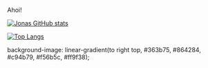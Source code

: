 Ahoi!


[![Jonas GitHub stats](https://github-readme-stats.vercel.app/api?username=JonasSchaber&show_icons=true&bg_color=5,e96443,904e95)](https://github.com/anuraghazra/github-readme-stats)

[![Top Langs](https://github-readme-stats.vercel.app/api/top-langs/?username=JonasSchaber&langs_count=8)](https://github.com/anuraghazra/github-readme-stats)

background-image: linear-gradient(to right top, #363b75, #864284, #c94b79, #f56b5c, #ff9f38);

<!---
JonasSchaber/JonasSchaber is a ✨ special ✨ repository because its `README.md` (this file) appears on your GitHub profile.
You can click the Preview link to take a look at your changes.


--->
